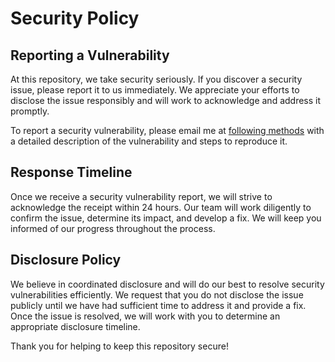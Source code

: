 # Security Policy

## Reporting a Vulnerability

At this repository, we take security seriously. If you discover a security issue, please report it to us immediately. We appreciate your efforts to disclose the issue responsibly and will work to acknowledge and address it promptly.

To report a security vulnerability, please email me at [following methods](https://dev1virtuoso.github.io/dev1virtuoso.github.io/contact.html) with a detailed description of the vulnerability and steps to reproduce it.

## Response Timeline

Once we receive a security vulnerability report, we will strive to acknowledge the receipt within 24 hours. Our team will work diligently to confirm the issue, determine its impact, and develop a fix. We will keep you informed of our progress throughout the process.

## Disclosure Policy

We believe in coordinated disclosure and will do our best to resolve security vulnerabilities efficiently. We request that you do not disclose the issue publicly until we have had sufficient time to address it and provide a fix. Once the issue is resolved, we will work with you to determine an appropriate disclosure timeline.

Thank you for helping to keep this repository secure!

